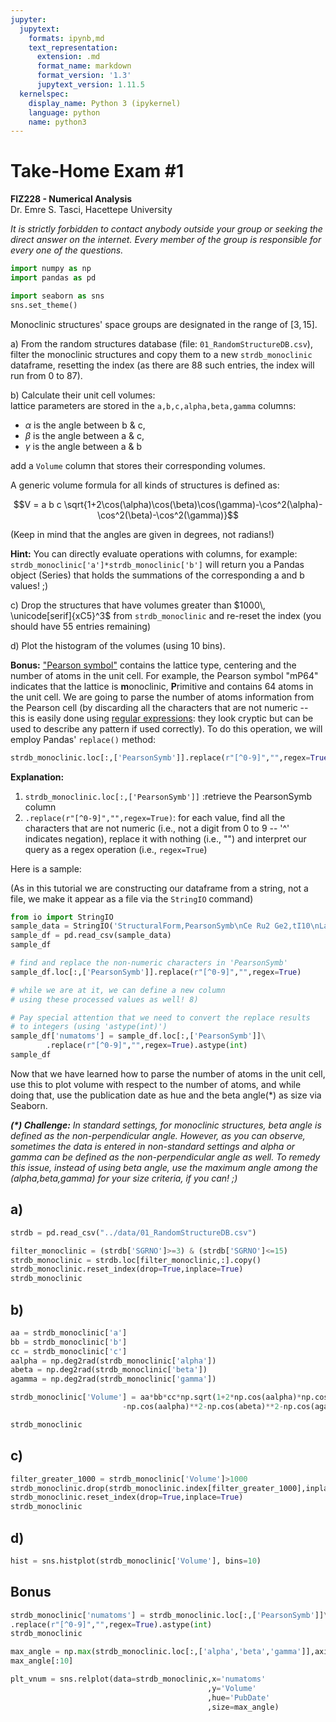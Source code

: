 ```yaml
---
jupyter:
  jupytext:
    formats: ipynb,md
    text_representation:
      extension: .md
      format_name: markdown
      format_version: '1.3'
      jupytext_version: 1.11.5
  kernelspec:
    display_name: Python 3 (ipykernel)
    language: python
    name: python3
---
```


# Take-Home Exam #1
**FIZ228 - Numerical Analysis**  
Dr. Emre S. Tasci, Hacettepe University

_It is strictly forbidden to contact anybody outside your group or seeking the direct answer on the internet. Every member of the group is responsible for every one of the questions._

```python
import numpy as np
import pandas as pd
```

```python
import seaborn as sns
sns.set_theme()
```

<!-- #region -->
Monoclinic structures' space groups are designated in the range of $[3,15]$. 

a) From the random structures database (file: `01_RandomStructureDB.csv`), filter the monoclinic structures and copy them to a new `strdb_monoclinic` dataframe, resetting the index (as there are 88 such entries, the index will run from 0 to 87).

b) Calculate their unit cell volumes:  
   lattice parameters are stored in the `a,b,c,alpha,beta,gamma` columns:  
   * $\alpha$ is the angle between b & c,
   * $\beta$ is the angle between a & c,
   * $\gamma$ is the angle between a & b  
   
   add a `Volume` column that stores their corresponding volumes. 
   
   A generic volume formula for all kinds of structures is defined as:
   
   $$V = a b c \sqrt{1+2\cos(\alpha)\cos(\beta)\cos(\gamma)-\cos^2(\alpha)-\cos^2(\beta)-\cos^2(\gamma)}$$
   
   (Keep in mind that the angles are given in degrees, not radians!)
   
   <b>Hint:</b> You can directly evaluate operations with columns, for example: `strdb_monoclinic['a']*strdb_monoclinic['b']` will return you a Pandas object (Series) that holds the summations of the corresponding a and b values! ;)

c) Drop the structures that have volumes greater than $1000\, \unicode[serif]{xC5}^3$ from `strdb_monoclinic` and re-reset the index (you should have 55 entries remaining)

d) Plot the histogram of the volumes (using 10 bins). 

**Bonus:** ["Pearson symbol"](https://en.wikipedia.org/wiki/Pearson_symbol) contains the lattice type, centering and the number of atoms in the unit cell. For example, the Pearson symbol "mP64" indicates that the lattice is **m**onoclinic, **P**rimitive and contains 64 atoms in the unit cell. We are going to parse the number of atoms information from the Pearson cell (by discarding all the characters that are not numeric -- this is easily done using [regular expressions](https://en.wikipedia.org/wiki/Regular_expression): they look cryptic but can be used to describe any pattern if used correctly). To do this operation, we will employ Pandas' `replace()` method:

```python
strdb_monoclinic.loc[:,['PearsonSymb']].replace(r"[^0-9]","",regex=True)
```

**Explanation:**
1. `strdb_monoclinic.loc[:,['PearsonSymb']]` :retrieve the PearsonSymb column
2. `.replace(r"[^0-9]","",regex=True)`: for each value, find all the characters that are not numeric (i.e., not a digit from 0 to 9 -- '^' indicates negation), replace it with nothing (i.e., "") and interpret our query as a regex operation (i.e., `regex=True`)

Here is a sample:

(As in this tutorial we are constructing our dataframe from a string, not a file, we make it appear as a file via the `StringIO` command)
<!-- #endregion -->

```python
from io import StringIO
sample_data = StringIO('StructuralForm,PearsonSymb\nCe Ru2 Ge2,tI10\nLa1.85 Si4 Y3.15,tP36\nGd Mn2,cF24\nCe5 Ni1.85 Si3,hP39\nLi3 Mg2 (Nb O6),oF96\n')
sample_df = pd.read_csv(sample_data)
sample_df
```

```python
# find and replace the non-numeric characters in 'PearsonSymb'
sample_df.loc[:,['PearsonSymb']].replace(r"[^0-9]","",regex=True)
```

```python
# while we are at it, we can define a new column
# using these processed values as well! 8)

# Pay special attention that we need to convert the replace results
# to integers (using 'astype(int)')
sample_df['numatoms'] = sample_df.loc[:,['PearsonSymb']]\
        .replace(r"[^0-9]","",regex=True).astype(int)
sample_df
```

Now that we have learned how to parse the number of atoms in the unit cell, use this to plot volume with respect to the number of atoms, and while doing that, use the publication date as hue and the beta angle(*) as size via Seaborn.

_**(\*) Challenge:** In standard settings, for monoclinic structures, beta angle is defined as the non-perpendicular angle. However, as you can observe, sometimes the data is entered in non-standard settings and alpha or gamma can be defined as the non-perpendicular angle as well. To remedy this issue, instead of using beta angle, use the maximum angle among the (alpha,beta,gamma) for your size criteria, if you can! ;)_


## a)

```python
strdb = pd.read_csv("../data/01_RandomStructureDB.csv")
```

```python
filter_monoclinic = (strdb['SGRNO']>=3) & (strdb['SGRNO']<=15)
strdb_monoclinic = strdb.loc[filter_monoclinic,:].copy()
strdb_monoclinic.reset_index(drop=True,inplace=True)
strdb_monoclinic
```

## b)

```python
aa = strdb_monoclinic['a']
bb = strdb_monoclinic['b']
cc = strdb_monoclinic['c']
aalpha = np.deg2rad(strdb_monoclinic['alpha'])
abeta = np.deg2rad(strdb_monoclinic['beta'])
agamma = np.deg2rad(strdb_monoclinic['gamma'])

```

```python
strdb_monoclinic['Volume'] = aa*bb*cc*np.sqrt(1+2*np.cos(aalpha)*np.cos(abeta)*np.cos(agamma)\
                         -np.cos(aalpha)**2-np.cos(abeta)**2-np.cos(agamma)**2)
```

```python
strdb_monoclinic
```

## c)

```python
filter_greater_1000 = strdb_monoclinic['Volume']>1000
strdb_monoclinic.drop(strdb_monoclinic.index[filter_greater_1000],inplace=True)
strdb_monoclinic.reset_index(drop=True,inplace=True)
strdb_monoclinic
```

## d)

```python
hist = sns.histplot(strdb_monoclinic['Volume'], bins=10)
```

## Bonus

```python
strdb_monoclinic['numatoms'] = strdb_monoclinic.loc[:,['PearsonSymb']]\
.replace(r"[^0-9]","",regex=True).astype(int)
strdb_monoclinic
```

```python
max_angle = np.max(strdb_monoclinic.loc[:,['alpha','beta','gamma']],axis=1)
max_angle[:10]
```

```python
plt_vnum = sns.relplot(data=strdb_monoclinic,x='numatoms'
                                            ,y='Volume'
                                            ,hue='PubDate'
                                            ,size=max_angle)
```

```python

```
